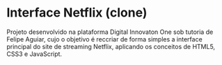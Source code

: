 # Interface Netflix (clone)
Projeto desenvolvido na plataforma Digital Innovaton One sob tutoria de Felipe Aguiar, cujo o objetivo é reccriar de forma simples a interface principal do site de streaming Netflix, aplicando os conceitos de HTML5, CSS3 e JavaScript.
